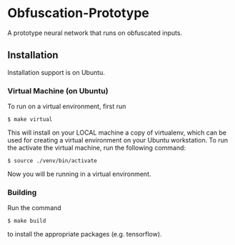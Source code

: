 # Obfuscation-Prototype
A prototype neural network that runs on obfuscated inputs.

## Installation
Installation support is on Ubuntu. 

### Virtual Machine (on Ubuntu)
To run on a virtual environment, first run

```shell
$ make virtual
```

This will install on your LOCAL machine a copy of virtualenv, which can be used for creating a virtual environment on your Ubuntu workstation. To run the activate the virtual machine, run the following command:

```shell
$ source ./venv/bin/activate
```

Now you will be running in a virtual environment.

### Building
Run the command
```shell
$ make build
```

to install the appropriate packages (e.g. tensorflow).